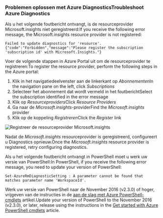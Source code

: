 ### <a name="troubleshoot-azure-diagnostics"></a><span data-ttu-id="77f57-101">Problemen oplossen met Azure Diagnostics</span><span class="sxs-lookup"><span data-stu-id="77f57-101">Troubleshoot Azure Diagnostics</span></span>

<span data-ttu-id="77f57-102">Als u het volgende foutbericht ontvangt, is de resourceprovider Microsoft.insights niet geregistreerd:</span><span class="sxs-lookup"><span data-stu-id="77f57-102">If you receive the following error message, the Microsoft.insights resource provider is not registered:</span></span>

`Failed to update diagnostics for 'resource'. {"code":"Forbidden","message":"Please register the subscription 'subscription id' with Microsoft.Insights."}`

<span data-ttu-id="77f57-103">Voer de volgende stappen in Azure Portal uit om de resourceprovider te registreren:</span><span class="sxs-lookup"><span data-stu-id="77f57-103">To register the resource provider, perform the following steps in the Azure portal:</span></span>

1.  <span data-ttu-id="77f57-104">Klik in het navigatiedeelvenster aan de linkerkant op *Abonnementen*</span><span class="sxs-lookup"><span data-stu-id="77f57-104">In the navigation pane on the left, click *Subscriptions*</span></span>
2.  <span data-ttu-id="77f57-105">Selecteer het abonnement dat wordt vermeld in het foutbericht</span><span class="sxs-lookup"><span data-stu-id="77f57-105">Select the subscription identified in the error message</span></span>
3.  <span data-ttu-id="77f57-106">Klik op *Resourceproviders*</span><span class="sxs-lookup"><span data-stu-id="77f57-106">Click *Resource Providers*</span></span>
4.  <span data-ttu-id="77f57-107">Ga naar de *Microsoft.insights*-provider</span><span class="sxs-lookup"><span data-stu-id="77f57-107">Find the *Microsoft.insights* provider</span></span>
5.  <span data-ttu-id="77f57-108">Klik op de koppeling *Registreren*</span><span class="sxs-lookup"><span data-stu-id="77f57-108">Click the *Register* link</span></span>

![Registreer de resourceprovider Microsoft.insights](./media/log-analytics-troubleshoot-azure-diagnostics/log-analytics-register-microsoft-diagnostics-resource-provider.png)

<span data-ttu-id="77f57-110">Nadat de *Microsoft.insights* resourceprovider is geregistreerd, configureert u Diagnostics opnieuw.</span><span class="sxs-lookup"><span data-stu-id="77f57-110">Once the *Microsoft.insights* resource provider is registered, retry configuring diagnostics.</span></span>


<span data-ttu-id="77f57-111">Als u het volgende foutbericht ontvangt in PowerShell moet u werk uw versie van PowerShell:</span><span class="sxs-lookup"><span data-stu-id="77f57-111">In PowerShell, if you receive the following error message, you need to update your version of PowerShell:</span></span>

`Set-AzureRmDiagnosticSetting : A parameter cannot be found that matches parameter name 'WorkspaceId'.`

<span data-ttu-id="77f57-112">Werk uw versie van PowerShell naar de November 2016 (v2.3.0) of hoger, vrijgeven van de instructies in de [aan de slag met Azure PowerShell-cmdlets](https://docs.microsoft.com/powershell/azureps-cmdlets-docs/) artikel.</span><span class="sxs-lookup"><span data-stu-id="77f57-112">Update your version of PowerShell to the November 2016 (v2.3.0), or later, release using the instructions in the [Get started with Azure PowerShell cmdlets](https://docs.microsoft.com/powershell/azureps-cmdlets-docs/) article.</span></span>
